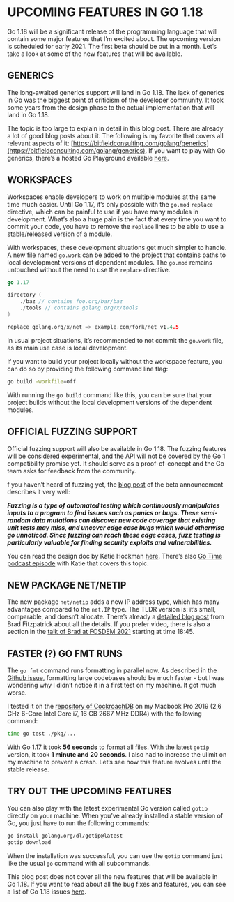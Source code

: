 # UPCOMING FEATURES IN GO 1.18
Go 1.18 will be a significant release of the programming language that will contain some major features that I’m excited about. The upcoming version is scheduled for early 2021. The first beta should be out in a month. Let’s take a look at some of the new features that will be available.

## GENERICS
The long-awaited generics support will land in Go 1.18. The lack of generics in Go was the biggest point of criticism of the developer community. It took some years from the design phase to the actual implementation that will land in Go 1.18.

The topic is too large to explain in detail in this blog post. There are already a lot of good blog posts about it. The following is my favorite that covers all relevant aspects of it: [https://bitfieldconsulting.com/golang/generics](https://bitfieldconsulting.com/golang/generics). If you want to play with Go generics, there’s a hosted Go Playground available [here](https://go2goplay.golang.org/).

## WORKSPACES
Workspaces enable developers to work on multiple modules at the same time much easier. Until Go 1.17, it’s only possible with the `go.mod` `replace` directive, which can be painful to use if you have many modules in development. What’s also a huge pain is the fact that every time you want to commit your code, you have to remove the `replace` lines to be able to use a stable/released version of a module.

With workspaces, these development situations get much simpler to handle. A new file named `go.work` can be added to the project that contains paths to local development versions of dependent modules. The `go.mod` remains untouched without the need to use the `replace` directive.
```go
go 1.17

directory (
    ./baz // contains foo.org/bar/baz
    ./tools // contains golang.org/x/tools
)

replace golang.org/x/net => example.com/fork/net v1.4.5
```

In usual project situations, it’s recommended to not commit the `go.work` file, as its main use case is local development.

If you want to build your project locally without the workspace feature, you can do so by providing the following command line flag:
```sh
go build -workfile=off
```
With running the `go build` command like this, you can be sure that your project builds without the local development versions of the dependent modules.

## OFFICIAL FUZZING SUPPORT
Official fuzzing support will also be available in Go 1.18. The fuzzing features will be considered experimental, and the API will not be covered by the Go 1 compatibility promise yet. It should serve as a proof-of-concept and the Go team asks for feedback from the community.

f you haven’t heard of fuzzing yet, the [blog post](https://go.dev/blog/fuzz-beta) of the beta announcement describes it very well:

***Fuzzing is a type of automated testing which continuously manipulates inputs to a program to find issues such as panics or bugs. These semi-random data mutations can discover new code coverage that existing unit tests may miss, and uncover edge case bugs which would otherwise go unnoticed. Since fuzzing can reach these edge cases, fuzz testing is particularly valuable for finding security exploits and vulnerabilities.***

You can read the design doc by Katie Hockman [here](https://go.googlesource.com/proposal/+/master/design/draft-fuzzing.md). There’s also [Go Time podcast episode](https://changelog.com/gotime/187) with Katie that covers this topic.

## NEW PACKAGE NET/NETIP
The new package `net/netip` adds a new IP address type, which has many advantages compared to the `net.IP` type. The TLDR version is: it’s small, comparable, and doesn’t allocate. There’s already a [detailed blog post](https://tailscale.com/blog/netaddr-new-ip-type-for-go/) from Brad Fitzpatrick about all the details. If you prefer video, there is also a section in the [talk of Brad at FOSDEM 2021](https://www.youtube.com/watch?v=csbE6G9lZ-U&t=1125s) starting at time 18:45.

## FASTER (?) GO FMT RUNS
The `go fmt` command runs formatting in parallel now. As described in the [Github issue](https://github.com/golang/go/issues/43566), formatting large codebases should be much faster - but I was wondering why I didn’t notice it in a first test on my machine. It got much worse.

I tested it on the [repository of CockroachDB](https://github.com/cockroachdb/cockroach) on my Macbook Pro 2019 (2,6 GHz 6-Core Intel Core i7, 16 GB 2667 MHz DDR4) with the following command:
```sh
time go test ./pkg/...
```
With Go 1.17 it took **56 seconds** to format all files. With the latest `gotip` version, it took **1 minute and 20 seconds**. I also had to increase the ulimit on my machine to prevent a crash. Let’s see how this feature evolves until the stable release.

## TRY OUT THE UPCOMING FEATURES
You can also play with the latest experimental Go version called `gotip` directly on your machine. When you’ve already installed a stable version of Go, you just have to run the following commands:
```sh
go install golang.org/dl/gotip@latest
gotip download
```
When the installation was successful, you can use the `gotip` command just like the usual `go` command with all subcommands.

This blog post does not cover all the new features that will be available in Go 1.18. If you want to read about all the bug fixes and features, you can see a list of Go 1.18 issues [here](https://dev.golang.org/release#Go1.18).